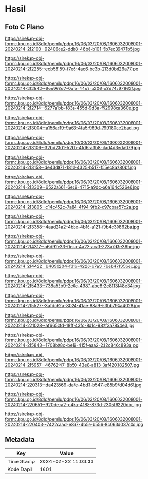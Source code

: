 # Hasil

## Foto C Plano

https://sirekap-obj-formc.kpu.go.id/8d1d/pemilu/pdpr/16/06/03/20/08/1606032008001-20240214-212100--92406de2-ddb8-46b8-b101-5b7ec36471b5.jpg

https://sirekap-obj-formc.kpu.go.id/8d1d/pemilu/pdpr/16/06/03/20/08/1606032008001-20240214-212255--ecb58159-f7e6-4ac6-bc3b-213d0bd26a77.jpg

https://sirekap-obj-formc.kpu.go.id/8d1d/pemilu/pdpr/16/06/03/20/08/1606032008001-20240214-212542--6ee963d7-0afb-44c3-a206-c3d74c976621.jpg

https://sirekap-obj-formc.kpu.go.id/8d1d/pemilu/pdpr/16/06/03/20/08/1606032008001-20240214-212714--6277a1bb-f83a-455d-9d3a-f52998ca360e.jpg

https://sirekap-obj-formc.kpu.go.id/8d1d/pemilu/pdpr/16/06/03/20/08/1606032008001-20240214-213004--a156ac19-9a63-4fa5-969d-799180de2bad.jpg

https://sirekap-obj-formc.kpu.go.id/8d1d/pemilu/pdpr/16/06/03/20/08/1606032008001-20240214-213106--32bd23d1-52bb-4fd6-a3b8-dad4d3eda079.jpg

https://sirekap-obj-formc.kpu.go.id/8d1d/pemilu/pdpr/16/06/03/20/08/1606032008001-20240214-213158--de43d971-181d-4325-b517-f55ec8a280bf.jpg

https://sirekap-obj-formc.kpu.go.id/8d1d/pemilu/pdpr/16/06/03/20/08/1606032008001-20240214-213309--6522a661-6ec9-4715-a9dc-a6a164c526e6.jpg

https://sirekap-obj-formc.kpu.go.id/8d1d/pemilu/pdpr/16/06/03/20/08/1606032008001-20240214-213805--c14c452c-7a84-4f94-9fb2-d97cbae57c2a.jpg

https://sirekap-obj-formc.kpu.go.id/8d1d/pemilu/pdpr/16/06/03/20/08/1606032008001-20240214-213358--4aad24a2-4bbe-4b16-a121-f9b4c30862ba.jpg

https://sirekap-obj-formc.kpu.go.id/8d1d/pemilu/pdpr/16/06/03/20/08/1606032008001-20240214-214317--a6d92e33-0eaa-4a23-aca1-323a7d3e36be.jpg

https://sirekap-obj-formc.kpu.go.id/8d1d/pemilu/pdpr/16/06/03/20/08/1606032008001-20240214-214422--b4896204-fd1b-4226-b7a3-7beb47135bec.jpg

https://sirekap-obj-formc.kpu.go.id/8d1d/pemilu/pdpr/16/06/03/20/08/1606032008001-20240214-215433--738a52b9-2e0c-4987-abe8-2c8113148e34.jpg

https://sirekap-obj-formc.kpu.go.id/8d1d/pemilu/pdpr/16/06/03/20/08/1606032008001-20240214-215527--3afdc62a-8024-41ae-88a9-63bb794a4028.jpg

https://sirekap-obj-formc.kpu.go.id/8d1d/pemilu/pdpr/16/06/03/20/08/1606032008001-20240214-221028--af6653fd-18ff-43fc-8d1c-982f3a7854e3.jpg

https://sirekap-obj-formc.kpu.go.id/8d1d/pemilu/pdpr/16/06/03/20/08/1606032008001-20240214-215843--1708b98c-be19-415f-aaa2-232c846c893a.jpg

https://sirekap-obj-formc.kpu.go.id/8d1d/pemilu/pdpr/16/06/03/20/08/1606032008001-20240214-215957--46762f47-8b50-43e8-a813-3af420382507.jpg

https://sirekap-obj-formc.kpu.go.id/8d1d/pemilu/pdpr/16/06/03/20/08/1606032008001-20240214-220313--da423569-da7e-4bd3-b547-e85b97d04d6f.jpg

https://sirekap-obj-formc.kpu.go.id/8d1d/pemilu/pdpr/16/06/03/20/08/1606032008001-20240214-220651--920deca2-c45a-4188-873d-2305f6220dbc.jpg

https://sirekap-obj-formc.kpu.go.id/8d1d/pemilu/pdpr/16/06/03/20/08/1606032008001-20240214-220403--7422caad-e867-4b5e-b556-8c063d037c0d.jpg


## Metadata

| Key        | Value               |
| ---------- | ------------------- |
| Time Stamp | 2024-02-22 11:03:33 |
| Kode Dapil | 1601                |



